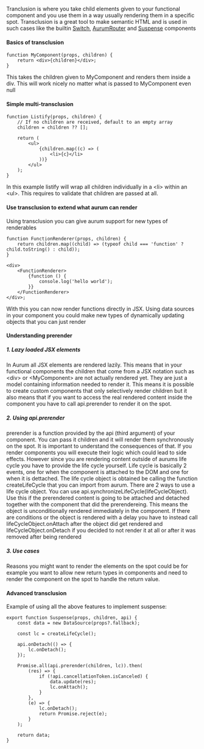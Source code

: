 Tranclusion is where you take child elements given to your functional component and you use them in a way usually rendering them in a specific spot. Transclusion is a great tool to make semantic HTML and is used in such cases like the builtin [Switch](#/getting_started/switches), [AurumRouter](#/getting_started/router) and [Suspense](#/getting_started/suspense) components

#### Basics of transclusion

```tsx
function MyComponent(props, children) {
    return <div>{children}</div>;
}
```

This takes the children given to MyComponent and renders them inside a div. This will work nicely no matter what is passed to MyComponent even null

#### Simple multi-transclusion

```tsx
function Listify(props, children) {
    // If no children are received, default to an empty array
    children = children ?? [];

    return (
        <ul>
            {children.map((c) => (
                <li>{c}</li>
            ))}
        </ul>
    );
}
```

In this example listify will wrap all children individually in a \<li> within an \<ul>. This requires to validate that children are passed at all.

#### Use transclusion to extend what aurum can render

Using transclusion you can give aurum support for new types of renderables

```tsx
function FunctionRenderer(props, children) {
    return children.map((child) => (typeof child === 'function' ? child.toString() : child));
}

<div>
    <FunctionRenderer>
        {function () {
            console.log('hello world');
        }}
    </FunctionRenderer>
</div>;
```

With this you can now render functions directly in JSX. Using data sources in your component you could make new types of dynamically updating objects that you can just render

#### Understanding prerender

##### 1. Lazy loaded JSX elements

In Aurum all JSX elements are rendered lazily. This means that in your functional components the children that come from a JSX notation such as \<div></div> or \<MyComponent></MyComponent> are not actually rendered yet. They are just a model containing information needed to render it.
This means it is possible to create custom components that only selectively render children but it also means that if you want to access the real rendered content inside the component you have to call api.prerender to render it on the spot.

##### 2. Using api.prerender

prerender is a function provided by the api (third argument) of your component. You can pass it children and it will render them synchronously on the spot. It is important to understand the consequences of that. If you render components you will execute their logic which could lead to side effects. However since you are rendering content outside of aurums life cycle you have to provide the life cycle yourself. Life cycle is basically 2 events, one for when the component is attached to the DOM and one for when it is dettached. The life cycle object is obtained be calling the function createLifeCycle that you can import from aurum. There are 2 ways to use a life cycle object. You can use api.synchronizeLifeCycle(lifeCycleObject). Use this if the prerendered content is going to be attached and detached together with the component that did the prerendereing. This means the object is unconditionally rendered immediately in the component. If there are conditions or the object is rendered with a delay you have to instead call lifeCycleObject.onAttach after the object did get rendered and lifeCycleObject.onDetach if you decided to not render it at all or after it was removed after being rendered

##### 3. Use cases

Reasons you might want to render the elements on the spot could be for example you want to allow new return types in components and need to render the component on the spot to handle the return value.

#### Advanced transclusion

Example of using all the above features to implement suspense:

```tsx
export function Suspense(props, children, api) {
    const data = new DataSource(props?.fallback);

    const lc = createLifeCycle();

    api.onDetach(() => {
        lc.onDetach();
    });

    Promise.all(api.prerender(children, lc)).then(
        (res) => {
            if (!api.cancellationToken.isCanceled) {
                data.update(res);
                lc.onAttach();
            }
        },
        (e) => {
            lc.onDetach();
            return Promise.reject(e);
        }
    );

    return data;
}
```
